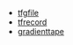 - [tfgfile](https://github.com/gaoxinge/machine-learning/tree/master/tensorflow/other/tfgfile)
- [tfrecord](https://github.com/gaoxinge/machine-learning/tree/master/tensorflow/other/tfrecord)
- [gradienttape](https://github.com/gaoxinge/machine-learning/tree/master/tensorflow/other/gradienttape)